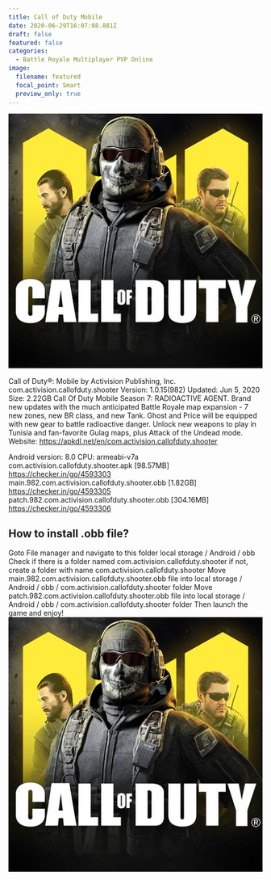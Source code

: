 ```yaml
---
title: Call of Duty Mobile
date: 2020-06-29T16:07:08.881Z
draft: false
featured: false
categories:
  - Battle Royale Multiplayer PVP Online
image:
  filename: featured
  focal_point: Smart
  preview_only: true
---
```

![](img_20200617_185738_872.jpg)

Call of Duty®: Mobile by Activision Publishing, Inc.
com.activision.callofduty.shooter
Version: 1.0.15(982)
Updated: Jun 5, 2020
Size: 2.22GB
Call Of Duty Mobile Season 7: RADIOACTIVE AGENT. Brand new updates with the much anticipated Battle Royale map expansion - 7 new zones, new BR class, and new Tank. Ghost and Price will be equipped with new gear to battle radioactive danger. Unlock new weapons to play in Tunisia and fan-favorite Gulag maps, plus Attack of the Undead mode.
Website: https://apkdl.net/en/com.activision.callofduty.shooter

Android version: 8.0
CPU: armeabi-v7a
com.activision.callofduty.shooter.apk \[98.57MB]
https://checker.in/go/4593303
main.982.com.activision.callofduty.shooter.obb \[1.82GB]
https://checker.in/go/4593305
patch.982.com.activision.callofduty.shooter.obb \[304.16MB]
https://checker.in/go/4593306

## How to install .obb file?

Goto File manager and navigate to this folder local storage / Android / obb
Check if there is a folder named com.activision.callofduty.shooter if not, create a folder with name com.activision.callofduty.shooter
Move main.982.com.activision.callofduty.shooter.obb file into local storage / Android / obb / com.activision.callofduty.shooter folder
Move patch.982.com.activision.callofduty.shooter.obb file into local storage / Android / obb / com.activision.callofduty.shooter folder
Then launch the game and enjoy!![](img_20200617_185738_872.jpg)